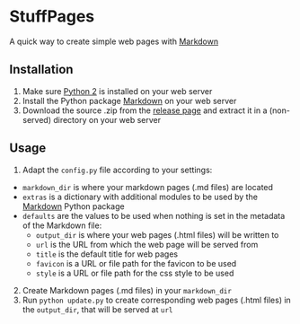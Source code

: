 StuffPages
==========

A quick way to create simple web pages with [Markdown][]


Installation
------------

1. Make sure [Python 2][] is installed on your web server
2. Install the Python package [Markdown][markdown-python] on your web server
3. Download the source .zip from the [release page][] and extract it in a (non-served) directory on your web server


Usage
-----

1. Adapt the `config.py` file according to your settings:

  * `markdown_dir` is where your markdown pages (.md files) are located
  * `extras` is a dictionary with additional modules to be used by the [Markdown][markdown-python] Python package
  * `defaults` are the values to be used when nothing is set in the metadata of the Markdown file:
    * `output_dir` is where your web pages (.html files) will be written to
    * `url` is the URL from which the web page will be served from
    * `title` is the default title for web pages
    * `favicon` is a URL or file path for the favicon to be used
    * `style` is a URL or file path for the css style to be used

2. Create Markdown pages (.md files) in your `markdown_dir`
3. Run `python update.py` to create corresponding web pages (.html files) in the `output_dir`, that will be served at `url`



[Markdown]: http://daringfireball.net/projects/markdown/
[Python 2]: http://www.python.org
[markdown-python]: https://pythonhosted.org/Markdown/
[release page]: https://github.com/fladd/StuffPages/releases/latest
